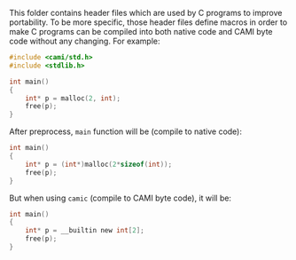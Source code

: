 This folder contains header files which are used by C programs to improve portability.
To be more specific, those header files define macros in order to make C programs can be
 compiled into both native code and CAMI byte code without any changing.
For example:

```c
#include <cami/std.h>
#include <stdlib.h>

int main()
{
    int* p = malloc(2, int);
    free(p);
}
```

After preprocess, `main` function will be (compile to native code):
```c
int main()
{
    int* p = (int*)malloc(2*sizeof(int));
    free(p);
}
```
But when using `camic` (compile to CAMI byte code), it will be:
```c
int main()
{
    int* p = __builtin new int[2];
    free(p);
}
```
